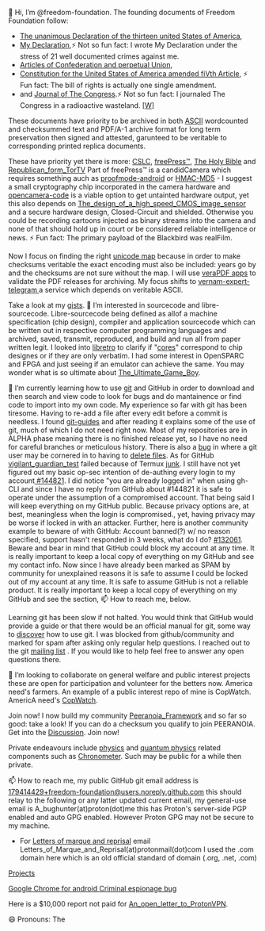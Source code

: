 👋 Hi, I’m @freedom-foundation. The founding documents of Freedom Foundation follow:
- [The unanimous Declaration of the thirteen united States of America](https://github.com/freedom-foundation/The-unanimous-Declaration-of-the-thirteen-united-States-of-America),
- [My Declaration](https://github.com/freedom-foundation/My_Declaration),⚡ Not so fun fact: I wrote My Declaration under the stress of 21 well documented crimes against me.
- [Articles of Confederation and perpetual Union](https://github.com/freedom-foundation/Articles-of-Confederation-and-perpetual-Union),
- [Constitution for the United States of America amended fiVth Article](https://github.com/freedom-foundation/Constitution-for-the-United-States-of-America-amended-fiVth-Article/tree/main),
⚡ Fun fact: The bill of rights is actually one single amendment.
- and [Journal of The Congress](https://github.com/freedom-foundation/Journal-of-The-Congress/tree/main).⚡ Not so fun fact: I journaled The Congress in a radioactive wasteland. [[W](https://en.wikipedia.org/wiki/Coldwater_Creek_(Missouri_river_tributary)#Mallinckrodt_nuclear_waste_contamination)]

 These documents have priority to be archived in both [ASCII](https://github.com/freedom-foundation/ASCII-format-for-Network-Interchange) wordcounted and checksummed text and PDF/A-1 archive format for long term preservation then signed and attested, garunteed to be veritable to corresponding printed replica documents.

 These have priority yet there is more:
 [CSLC](https://github.com/freedom-foundation/Copper_Sovereign_Liberty_Coin),
 [freePress™](https://github.com/freedom-foundation/freePress), [The Holy Bible](https://github.com/freedom-foundation/kjbible) and [Republican_form_TorTV](https://github.com/freedom-foundation/Republican_form_TorTV) Part of freePress™ is a candidCamera which requires something auch as [proofmode-android](https://github.com/freedom-foundation/proofmode-android) or [HMAC-MD5](https://github.com/freedom-foundation/Message-Digest_Algorithms/blob/main/rfc6151.txt) - I suggest a small cryptography chip incorporated in the camera hardware and [opencamera-code](https://github.com/freedom-foundation/opencamera-code) is a viable option to get untainted hardware output, yet this also depends on [The_design_of_a_high_speed_CMOS_image_sensor](https://github.com/freedom-foundation/The_design_of_a_high_speed_CMOS_image_sensor) and a secure hardware design, Closed-Circuit and shielded. Otherwise you could be recording cartoons injected as binary streams into the camera and none of that should hold up in court or be considered reliable intelligence or news. ⚡ Fun fact: The primary payload of the Blackbird was realFilm.

 Now I focus on finding the right [unicode map](https://github.com/freedom-foundation/unicode_map) because in order to make checksums veritable the exact encoding must also be included: years go by and the checksums are not sure without the map. I will use [veraPDF apps](https://github.com/freedom-foundation/veraPDF-apps) to validate the PDF releases for archiving. My focus shifts to [vernam-expert-telegram
](https://github.com/freedom-foundation/vernam-expert-telegram) a service which depends on veritable ASCII.

Take a look at my [gists](https://gist.github.com/freedom-foundation). 
 👀 I’m interested in sourcecode and libre-sourcecode.
  Libre-sourcecode being defined as allof a machine specification (chip design), compiler and application sourcecode which can be written out in respective computer programming languages and archived, saved, transmit, reproduced, and build and run all from paper written legit.
   I looked into [libretro](https://github.com/libretro) to clarify if "[cores](https://github.com/libretro/docs/issues/998?notification_referrer_id=NT_kwDOCrGlnbUxMzA5ODIxMDk5ODoxNzk0MTQ0Mjk#issuecomment-2448401228)" correspond to chip designes or if they are only verbatim. I had some interest in OpenSPARC and FPGA and just seeing if an emulator can achieve the same. You may wonder what is so ultimate about  [The_Ultimate_Game_Boy](https://github.com/freedom-foundation/The_Ultimate_Game_Boy).

🌱  I’m currently learning how to use [git](https://github.com/git/git) and GitHub in order to download and then search and view code to look for bugs and do mantainence or find code to import into my own code.
      My experience so far with git has been tiresome. Having to re-add a file after every edit before a commit is needless. I found [git-guides](https://github.com/git-guides) and after reading it explains some of the use of git, much of which I do not need right now. Most of my repositories are in ALPHA phase meaning there is no finished release yet, so I have no need for careful branches or meticulous history. There is also a [bug](https://lore.kernel.org/git/P_ttzPnNTtUgpAy8cg_ntLvwskJhz7cmv-fFgDw0K4Y2vOCx8v_AXxHtHEuBtpREOQu9pxpvK6JgLusc5Uyn2wDZ4HZvC3ttM4k-Ry6jBs8=@proton.me/) in where a git user may be cornered in to having to [delete files](https://github.com/freedom-foundation/1611_King_James_Bible/issues/2#issuecomment-2453442561). As for GitHub [vigilant_guardian_test](https://github.com/freedom-foundation/vigilant_guardian_test) failed because of Termux [junk](https://github.com/freedom-foundation/vigilant_guardian_test/issues/1). I still have not yet figured out my basic op-sec intention of de-authing every login to my account[ #144821](https://github.com/orgs/community/discussions/144821). I did notice "you are already logged in" when using gh-CLI and since I have no reply from GitHub about #144821 it is safe to operate under the assumption of a compromised account. That being said I will keep everything on my GitHub public. Because privacy options are, at best, meaningless when the login is compromised., yet, having privacy may be worse if locked in with an attacker.
 Further, here is another community example to beware of with GitHub: Account banned(?) w/ no reason specified, support hasn't responded in 3 weeks, what do I do? [#132061](https://github.com/orgs/community/discussions/132061). Beware and bear in mind that GitHub could block my account at any time. It is really important to keep a local copy of everything on my GitHub and see my contact info.
 Now since I have already been marked as SPAM by community for unexplained reasons it is safe to assume I could be locked out of my account at any time. It is safe to assume GitHub is not a reliable product. It is really important to keep a local copy of everything on my GitHub and see the section, 📫 How to reach me, below.
 
  Learning git has been slow if not halted. You would think that GitHub would provide a guide or that there would be an official manual for git, some way to [discover](https://github.com/orgs/community/discussions/144835#discussion-7495691) how to use git. I was blocked from github/community and marked for spam after asking only regular help questions. I reached out to the git [mailing list](https://lore.kernel.org/git/0ATsUGlsstLIpL-SRj2TaZ_LH0y2vDNYRledGKNf-Fkvn7OcpLUm4uvUzcQyeEZ3XPVbrqTbbU7j64bSg9GAaSvcmzYd_O9z9X4K4TE4o_E=@proton.me/T/#t) . If you would like to help feel free to answer any open questions there.

💞️ I’m looking to collaborate on general welfare and public interest projects these are open for participation and volunteer for the betters now. America need's farmers. An example of a public interest repo of mine is CopWatch. AmericA need's [CopWatch](https://github.com/freedom-foundation/Copwatch_Database).

Join now! I now build my community [Peeranoia_Framework](https://github.com/freedom-foundation/Peeranoia_Framework) and so far so good: take a look! If you can do a checksum you qualify to join PEERANOIA. Get into the [Discussion](https://github.com/freedom-foundation/Peeranoia_Framework/discussions/1). Join now!

Private endeavours include [physics](https://gist.github.com/freedom-foundation/280feb4ef9c35645c774dc8952156a6e) and [quantum physics](https://github.com/freedom-foundation/Quantum_Reality) related components such as [Chronometer](https://github.com/freedom-foundation/Chronometer). Such may be public for a while then private.

📫 How to reach me, my public GitHub git email address is 179414429+freedom-foundation@users.noreply.github.com this should relay to the following or any latter updated current email, my general-use email is A_bughunter(at)proton(dot)me this has Proton's server-side PGP enabled and auto GPG enabled. However Proton GPG may not be secure to my machine.
- For [Letters of marque and reprisal](https://github.com/freedom-foundation/unicode_map#letters-of-marque-and-reprisal) email Letters_of_Marque_and_Reprisal(at)protonmail(dot)com I used the .com domain here which is an old official standard of domain (.org, .net, .com)

[Projects](https://github.com/freedom-foundation?tab=projects)

[Google Chrome for android Criminal espionage bug](https://github.com/users/freedom-foundation/projects/2)

Here is a $10,000 report not paid for [An_open_letter_to_ProtonVPN](https://github.com/freedom-foundation/An_open_letter_to_ProtonVPN).

😄 Pronouns: The
<!---
freedom-foundation/freedom-foundation is a ✨ special ✨ repository because its `README.md` (this file) appears on your GitHub profile.
You can click the Preview link to take a look at your changes.
--->
